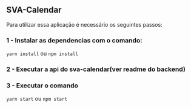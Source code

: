 ## SVA-Calendar

Para utilizar essa aplicação é necessário os seguintes passos:

### 1 - Instalar as dependencias com o comando:

`yarn install`
ou
`npm install`

### 2 - Executar a api do sva-calendar(ver readme do backend)
### 3 - Executar o comando 

`yarn start`
ou 
`npm start`

